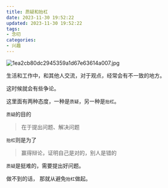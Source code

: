 ```yaml
---
title: 质疑和抬杠
date: 2023-11-30 19:52:22
updated: 2023-11-30 19:52:22
tags:
- 念叨
categories:
- 兴趣
---
```


![1ea2cb80dc2945359a1d67e63614a007.jpg](https://s2.loli.net/2023/11/30/2jAkdNaGK9RToSJ.jpg)

生活和工作中，和其他人交流，对于观点，经常会有不一致的地方。

这时候就会有些争论。

这里面有两种态度，一种是`质疑`，另一种是`抬杠`。

`质疑`的目的

> 在于提出问题、解决问题

`抬杠`则是为了

> 赢得辩论，证明自己是对的，别人是错的

`质疑`是挺难的，需要提出好问题。

做不到的话， 那就从避免`抬杠`做起。